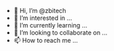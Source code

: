 - 👋 Hi, I’m @zbitech
- 👀 I’m interested in ...
- 🌱 I’m currently learning ...
- 💞️ I’m looking to collaborate on ...
- 📫 How to reach me ...

<!---
zbitech/zbitech is a ✨ special ✨ repository because its `README.md` (this file) appears on your GitHub profile.
You can click the Preview link to take a look at your changes.
--->

